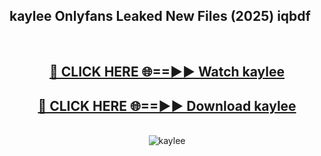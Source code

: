 <h2>kaylee Onlyfans Leaked New Files (2025) iqbdf</h2>
<br>
<div align="center">
<h2><a href="https://mediafiles.top/kaylee&ref=git" rel="nofollow">🔴 CLICK HERE 🌐==►► Watch kaylee</a></h2>
<h2><a href="https://mediafiles.top/kaylee&ref=git" rel="nofollow">🔴 CLICK HERE 🌐==►► Download kaylee</a></h2>
<br>
<a href="https://mediafiles.top/kaylee&ref=git" rel="nofollow" data-target="animated-image.originalLink"><img src="https://i.ibb.co.com/xMMVF88/686577567.gif" alt="kaylee" style="max-width: 100%; display: inline-block;" data-target="animated-image.originalImage"></a>
</div>
<br>
<br>